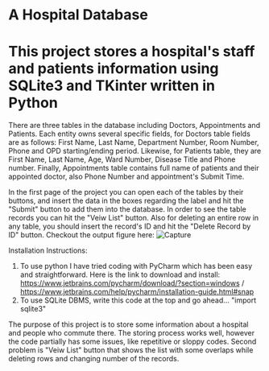 # A Hospital Database
# This project stores a hospital's staff and patients information using SQLite3 and TKinter written in Python

There are three tables in the database including Doctors, Appointments and Patients. Each entity owns several specific fields, for Doctors table fields are as follows: First Name, Last Name, Department Number, Room Number, Phone and OPD starting/ending period. Likewise, for Patients table, they are First Name, Last Name, Age, Ward Number, Disease Title and Phone number. Finally, Appointments table contains full name of patients and their appointed doctor, also Phone Number and appointment's Submit Time.

In the first page of the project you can open each of the tables by their buttons, and insert the data in the boxes regarding the label and hit the "Submit" button to add them into the database. In order to see the table records you can hit the "Veiw List" button. Also for deleting an entire row in any table, you should insert the record's ID and hit the "Delete Record by ID" button. 
Checkout the output figure here: ![Capture](https://github.com/ParnianSrb/Hospital-Database/assets/82469872/2527bcc0-2ef6-4c14-b586-349908ad0273)

Installation Instructions:
1. To use python I have tried coding with PyCharm which has been easy and straightforward. Here is the link to download and install: https://www.jetbrains.com/pycharm/download/?section=windows / https://www.jetbrains.com/help/pycharm/installation-guide.html#snap
2. To use SQLite DBMS, write this code at the top and go ahead... "import sqlite3"

The purpose of this project is to store some information about a hospital and people who commute there. The storing process works well, however the code partially has some issues, like repetitive or sloppy codes. Second problem is "Veiw List" button that shows the list with some overlaps while deleting rows and changing number of the records.

